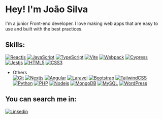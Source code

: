 # Hey! I'm João Silva

I'm a junior Front-end developer. I love making web apps that are easy to use and built with the best practices.

## Skills:
 
[![Reactjs](https://img.shields.io/badge/React-878787?logo=react&logoColor=61DAFB)](https://es.reactjs.org/)
[![JavaScript](https://img.shields.io/badge/JavaScript-878787?logo=javascript&logoColor=F7DF1E)](https://developer.mozilla.org/es/docs/Web/JavaScript)
[![TypeScript](https://img.shields.io/badge/TypeScript-878787?logo=typescript&logoColor=0071DB)](https://www.typescriptlang.org/)
[![Vite](https://img.shields.io/badge/Vite-878787?logo=vite&logoColor=4F2CDB)](https://vitejs.dev/)
[![Webpack](https://img.shields.io/badge/Webpack-878787?logo=webpack&logoColor=73C2DA)](https://webpack.js.org/)
[![Cypress](https://img.shields.io/badge/Cypress-878787?logo=cypress&logoColor=00DB92)](https://www.cypress.io/)
[![Jestjs](https://img.shields.io/badge/Jest-878787?logo=jest&logoColor=DB4546)](https://jestjs.io/)
[![HTML5](https://img.shields.io/badge/HTML5-878787?logo=html5&logoColor=E34F26)](https://developer.mozilla.org/es/docs/Web/HTML)
[![CSS3](https://img.shields.io/badge/CSS3-878787?logo=css3&logoColor=1572B6)](https://developer.mozilla.org/es/docs/Web/CSS)

- Others  
[![Git](https://img.shields.io/badge/Git-878787?logo=git&logoColor=F05032)](https://git-scm.com/)
[![Nextjs](https://img.shields.io/badge/Next-878787?logo=next.js)](https://nextjs.org/)
[![Angular](https://img.shields.io/badge/Angular-878787?logo=angular&logoColor=DD0031)](https://angular.io/)
[![Laravel](https://img.shields.io/badge/Laravel-878787?logo=laravel&logoColor=FF2D20)](https://laravel.com/)
[![Bootstrap](https://img.shields.io/badge/Bootstrap-878787?logo=bootstrap&logoColor=7952B3)](https://getbootstrap.com/)
[![TailwindCSS](https://img.shields.io/badge/Tailwind_CSS-878787?logo=tailwindcss&logoColor=06B6D4)](https://tailwindcss.com/)
[![Python](https://img.shields.io/badge/Python-878787?logo=python&logoColor=3776AB)](https://www.python.org/)
[![PHP](https://img.shields.io/badge/PHP-878787?logo=php&logoColor=777BB4)](https://www.php.net/)
[![Nodejs](https://img.shields.io/badge/Node-878787?logo=node.js&logoColor=339933)](https://nodejs.org/)
[![MongoDB](https://img.shields.io/badge/MongoDB-878787?logo=mongodb&logoColor=47A248)](https://www.mongodb.com/)
[![MySQL](https://img.shields.io/badge/MySQL-878787?logo=mysql&logoColor=4479A1)](https://www.mysql.com/)
[![WordPress](https://img.shields.io/badge/WordPress-878787?logo=wordpress&logoColor=21759B)](https://wordpress.com/)

## You can search me in:

[![Linkedin](https://img.shields.io/badge/LinkedIn-0077B5?style=for-the-badge&logo=linkedin&logoColor=white)](https://www.linkedin.com/in/jfsilvam/)
